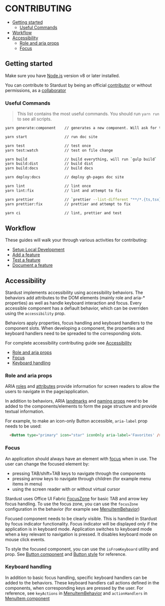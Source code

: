 CONTRIBUTING
============

<!-- START doctoc generated TOC please keep comment here to allow auto update -->
<!-- DON'T EDIT THIS SECTION, INSTEAD RE-RUN doctoc TO UPDATE -->


- [Getting started](#getting-started)
  - [Useful Commands](#useful-commands)
- [Workflow](#workflow)
- [Accessibility](#accessibility)
  - [Role and aria props](#role-and-aria-props)
  - [Focus](#focus)

<!-- END doctoc generated TOC please keep comment here to allow auto update -->

## Getting started

Make sure you have [Node.js][1] version v8 or later installed.

You can contribute to Stardust by being an official [contributor](setup-local-development.md#contributors) or without permissions, as a [collaborator](setup-local-development.md#collaborators)

### Useful Commands

>This list contains the most useful commands. You should run `yarn run` to see all scripts.

```sh
yarn generate:component    // generates a new component. Will ask for the name of the component

yarn start                 // run doc site

yarn test                  // test once
yarn test:watch            // test on file change

yarn build                 // build everything, will run `gulp build`
yarn build:dist            // build dist
yarn build:docs            // build docs

yarn deploy:docs           // deploy gh-pages doc site

yarn lint                  // lint once
yarn lint:fix              // lint and attempt to fix

yarn prettier              // `prettier --list-different "**/*.{ts,tsx}"`
yarn prettier:fix          // prettier and attempt to fix

yarn ci                    // lint, prettier and test
```

## Workflow

These guides will walk your through various activities for contributing:

- [Setup Local Development](setup-local-development.md)
- [Add a feature](add-a-feature.md)
- [Test a feature](test-a-feature.md)
- [Document a feature](document-a-feature.md)

## Accessibility

Stardust implements accessibility using accessibility behaviors. The behaviors add attributes to the DOM elements (mainly role and aria-* properties) as well as handle keyboard interaction and focus. Every accessible component has a defiault behavior, which can be overriden using the `accessibility` prop.

Behaviors apply properties, focus handling and keyboard handlers to the component slots. When developing a component, the properties and keyboard handlers need to be spreaded to the corresponding slots.

For complete accessibility contributing guide see [Accessibility][2]

- [Role and aria props](#role-and-aria-props)
- [Focus](#focus)
- [Keyboard handling](#keyboard-handling)

### Role and aria props

ARIA [roles](https://www.w3.org/TR/wai-aria-1.1/#usage_intro) and [attributes](https://www.w3.org/TR/wai-aria-1.1/#introstates) provide information for screen readers to allow the users to navigate in the page/application.

In addition to behaviors, ARIA [landmarks](https://www.w3.org/TR/wai-aria-1.1/#landmark_roles) and [naming props](https://www.w3.org/TR/wai-aria-1.1/#namecalculation) need to be added to the components/elements to form the page structure and provide textual information.

For example, to make an icon-only Button accessible, `aria-label` prop needs to be used:
```html
  <Button type="primary" icon="star" iconOnly aria-label='Favorites' />
```

### Focus

An application should always have an element with [focus](https://www.w3.org/TR/wai-aria-1.1/#managingfocus) when in use. The user can change the focused element by:
- pressing TAB/shift+TAB keys to navigate through the components
- pressing arrow keys to navigate through children (for example menu items in menu)
- using the screen reader with or without virtual cursor

Stardust uses Office UI Fabric [FocusZone](https://developer.microsoft.com/en-us/fabric#/components/focuszone) for basic TAB and arrow key focus handling. To use the focus zone, you can use the `focusZone` configuration in the behavior (for example see [MenuItemBehavior](https://github.com/stardust-ui/react/blob/master/src/lib/accessibility/Behaviors/Menu/MenuBehavior.ts))

Focused component needs to be clearly visible. This is handled in Stardust by focus indicator functionality. Focus indicator will be displayed only if the application is in keyboard mode. Application switches to keyboard mode when a key relevant to navigation is pressed. It disables keyboard mode on mouse click events.

 To style the focused component, you can use the `isFromKeyboard` utility and prop. See [Button component](https://github.com/stardust-ui/react/blob/master/src/components/Button/Button.tsx) and [Button style](https://github.com/stardust-ui/react/blob/master/src/themes/teams/components/Button/buttonStyles.ts) for reference.

### Keyboard handling

In addition to basic focus handling, specific keyboard handlers can be added to the behaviors. These keyboard handlers call actions defined in the components, when corresponding keys are pressed by the user. For reference, see `keyActions` in [MenuItemBehavior](https://github.com/stardust-ui/react/blob/master/src/lib/accessibility/Behaviors/Menu/MenuItemBehavior.ts) and `actionHandlers` in [MenuItem component](https://github.com/stardust-ui/react/blob/master/src/components/Menu/MenuItem.tsx)

[1]: https://nodejs.org/
[2]: https://github.com/stardust-ui/accessibility/blob/master/CONTRIBUTING.md
